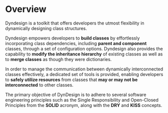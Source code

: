 Overview
========

Dyndesign is a toolkit that offers developers the utmost flexibility in
dynamically designing class structures.

Dyndesign empowers developers to **build classes** by effortlessly incorporating
class dependencies, including **parent and component** classes, through a set of
configuration options. Dyndesign also provides the capability to **modify the
inheritance hierarchy** of existing classes as well as to **merge classes** as
though they were dictionaries.

In order to manage the communication between dynamically interconnected classes
effectively, a dedicated set of tools is provided, enabling developers to
**safely utilize resources** from classes that **may or may not be
interconnected** to other classes.

The primary objective of DynDesign is to adhere to several software engineering
principles such as the Single Responsibility and Open-Closed Principles from the
**SOLID** acronym, along with the **DRY** and **KISS** concepts.

<br/>
